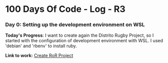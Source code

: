 # 100 Days Of Code - Log - R3

### Day 0: Setting up the development environment on WSL

**Today's Progress**: I want to create again the Distrito Rugby Project, so I started with the configuration of development environment with WSL. I used 'debian' and 'rbenv' to install ruby. 

**Link to work:** [Create RoR Project](dev/create_ror_project.md)
